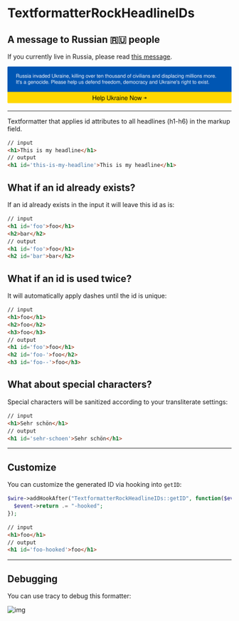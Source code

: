 # TextformatterRockHeadlineIDs

## A message to Russian 🇷🇺 people

If you currently live in Russia, please read [this message](https://github.com/Roave/SecurityAdvisories/blob/latest/ToRussianPeople.md).

[![SWUbanner](https://raw.githubusercontent.com/vshymanskyy/StandWithUkraine/main/banner2-direct.svg)](https://github.com/vshymanskyy/StandWithUkraine/blob/main/docs/README.md)

---

Textformatter that applies id attributes to all headlines (h1-h6) in the markup field.

```html
// input
<h1>This is my headline</h1>
// output
<h1 id='this-is-my-headline'>This is my headline</h1>
```

## What if an id already exists?

If an id already exists in the input it will leave this id as is:

```html
// input
<h1 id='foo'>foo</h1>
<h2>bar</h2>
// output
<h1 id='foo'>foo</h1>
<h2 id='bar'>bar</h2>
```

## What if an id is used twice?

It will automatically apply dashes until the id is unique:

```html
// input
<h1>foo</h1>
<h2>foo</h2>
<h3>foo</h3>
// output
<h1 id='foo'>foo</h1>
<h2 id='foo-'>foo</h2>
<h3 id='foo--'>foo</h3>
```

## What about special characters?

Special characters will be sanitized according to your transliterate settings:

```html
// input
<h1>Sehr schön</h1>
// output
<h1 id='sehr-schoen'>Sehr schön</h1>
```

---

## Customize

You can customize the generated ID via hooking into `getID`:

```php
$wire->addHookAfter("TextformatterRockHeadlineIDs::getID", function($event) {
  $event->return .= "-hooked";
});
```

```html
// input
<h1>foo</h1>
// output
<h1 id='foo-hooked'>foo</h1>
```

---

## Debugging

You can use tracy to debug this formatter:

![img](https://i.imgur.com/WFnG7aJ.png)
